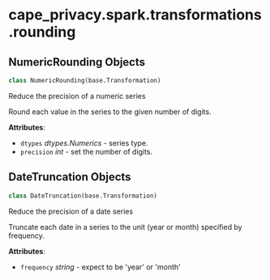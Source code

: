 <a name="cape_privacy.spark.transformations.rounding"></a>
# cape\_privacy.spark.transformations.rounding

<a name="cape_privacy.spark.transformations.rounding.NumericRounding"></a>
## NumericRounding Objects

```python
class NumericRounding(base.Transformation)
```

Reduce the precision of a numeric series

Round each value in the series to the given number
of digits.

**Attributes**:

- `dtypes` _dtypes.Numerics_ - series type.
- `precision` _int_ - set the number of digits.

<a name="cape_privacy.spark.transformations.rounding.DateTruncation"></a>
## DateTruncation Objects

```python
class DateTruncation(base.Transformation)
```

Reduce the precision of a date series

Truncate each date in a series to the unit (year or month)
specified by frequency.

**Attributes**:

- `frequency` _string_ - expect to be 'year' or 'month'

